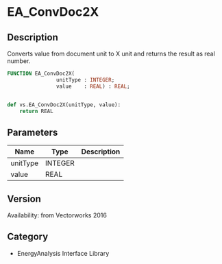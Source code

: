 # EA_ConvDoc2X

## Description
Converts value from document unit to X unit and returns the result as real number.

```pascal
FUNCTION EA_ConvDoc2X(
				unitType : INTEGER;
				value    : REAL) : REAL;
```

```python

def vs.EA_ConvDoc2X(unitType, value):
    return REAL
```

## Parameters
|Name|Type|Description|
|---|---|---|
|unitType|INTEGER||
|value|REAL||

## Version
Availability: from Vectorworks 2016
## Category
* EnergyAnalysis Interface Library


